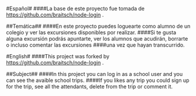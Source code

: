 #Español#
####La base de este proyecto fue tomada de https://github.com/braitsch/node-login .



##Temática##
####En este proyecto puedes loguearte como alumno de un colegio y ver las excursiones disponibles por realizar.
####Si te gusta alguna excursión podrás apuntarte, ver los alumnos que acudirán, borrarte o incluso comentar las excursiones
####una vez que hayan transcurrido.


#English#
####This project was forked by https://github.com/braitsch/node-login .

##Subject##
####In this project you can log in as a school user and you can see the avaible school trips.
####If you likes any trip you could sign up for the trip, see all the attendants, delete from the trip or comment it.

